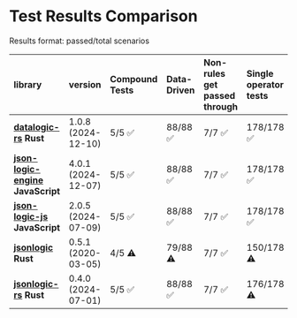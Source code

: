 # Test Results Comparison

Results format: passed/total scenarios

| library                                                                                | version            | Compound Tests   | Data-Driven   | Non-rules get passed through   | Single operator tests   |
|:---------------------------------------------------------------------------------------|:-------------------|:-----------------|:--------------|:-------------------------------|:------------------------|
| **[datalogic-rs](https://github.com/Open-Payments/datalogic-rs) Rust**                 | 1.0.8 (2024-12-10) | 5/5 ✅            | 88/88 ✅       | 7/7 ✅                          | 178/178 ✅               |
| **[json-logic-engine](https://github.com/TotalTechGeek/json-logic-engine) JavaScript** | 4.0.1 (2024-12-07) | 5/5 ✅            | 88/88 ✅       | 7/7 ✅                          | 178/178 ✅               |
| **[json-logic-js](https://github.com/jwadhams/json-logic-js) JavaScript**              | 2.0.5 (2024-07-09) | 5/5 ✅            | 88/88 ✅       | 7/7 ✅                          | 178/178 ✅               |
| **[jsonlogic](https://github.com/marvindv/jsonlogic_rs) Rust**                         | 0.5.1 (2020-03-05) | 4/5 ⚠️           | 79/88 ⚠️      | 7/7 ✅                          | 150/178 ⚠️              |
| **[jsonlogic-rs](https://github.com/Bestowinc/json-logic-rs) Rust**                    | 0.4.0 (2024-07-01) | 5/5 ✅            | 88/88 ✅       | 7/7 ✅                          | 176/178 ⚠️              |